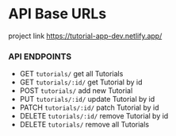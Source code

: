 # API Base URLs

project link https://tutorial-app-dev.netlify.app/

### API ENDPOINTS

- GET `tutorials/` get all Tutorials
- GET `tutorials/:id/` get Tutorial by id
- POST `tutorials/` add new Tutorial
- PUT `tutorials/:id/` update Tutorial by id
- PATCH `tutorials/:id/` patch Tutorial by id
- DELETE `tutorials/:id/` remove Tutorial by id
- DELETE `tutorials/` remove all Tutorials
